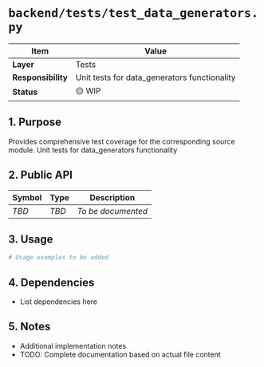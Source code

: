 # `backend/tests/test_data_generators.py`

| Item               | Value                                                              |
| ------------------ | ------------------------------------------------------------------ |
| **Layer**          | Tests                                                           |
| **Responsibility** | Unit tests for data_generators functionality                                                   |
| **Status**         | 🟡 WIP                                                            |

## 1. Purpose

Provides comprehensive test coverage for the corresponding source module. Unit tests for data_generators functionality

## 2. Public API

| Symbol       | Type     | Description            |
| ------------ | -------- | ---------------------- |
| *TBD*        | *TBD*    | *To be documented*     |

## 3. Usage

```python
# Usage examples to be added
```

## 4. Dependencies

- List dependencies here

## 5. Notes

- Additional implementation notes
- TODO: Complete documentation based on actual file content
